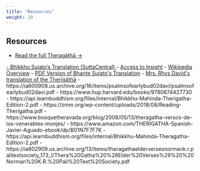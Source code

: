 ```yaml
---
title: "Resources"
weight: 10
---
```


## Resources
- [Read the full Theragāthā →](theragatha/)
<a href="https://suttacentral.net/tha/en/sujato" target="_blank" rel="noopener noreferrer">
- Bhikkhu Sujato’s Translation (SuttaCentral)
</a>
- <a href="https://accesstoinsight.org/tipitaka/kn/thag/index.html" target="_blank" rel="noopener noreferrer">Access to Insight</a>
- <a href="https://en.wikipedia.org/wiki/Theragatha" target="_blank" rel="noopener noreferrer">Wikipedia Overview</a>
- <a href="https://ftp.budaedu.org/ebooks/pdf/EN385.pdf" target="blank" rel="noopener noreferrer">PDF Version of Bhante Sujato's Translation</a>
- <a href="https://dn790002.ca.archive.org/0/items/psalmsofearlybud01davi/psalmsofearlybud01davi.pdf" target="blank" rel="noopener noreferrer">Mrs. Rhys David's translation of the Therīgāthā</a>
- https://ia600908.us.archive.org/16/items/psalmsofearlybud02davi/psalmsofearlybud02davi.pdf
- https://www.hup.harvard.edu/books/9780674427730
- https://api.learnbuddhism.org/files/internal/Bhikkhu-Mahinda-Therigatha-Edition-2.pdf
- https://zmm.org/wp-content/uploads/2018/08/Reading-Therigatha.pdf
- https://www.bosquetheravada.org/blog/2008/05/13/theragatha-versos-de-los-venerables-monjes/
- https://www.amazon.com/THERIGATHA-Spanish-Javier-Aguado-ebook/dp/B01N7F7F7K
- https://api.learnbuddhism.org/files/internal/Bhikkhu-Mahinda-Theragatha-Edition-2.pdf
- https://ia802909.us.archive.org/13/items/theragathaelderversesnormank.r.palitextsociety_173_I/Thera%20Gatha%20%28Elder%20Verses%29%20%20Norman%20K.R.%20Pali%20Text%20Society.pdf